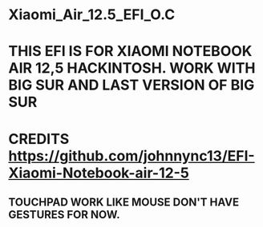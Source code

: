 # Xiaomi_Air_12.5_EFI_O.C
# THIS EFI IS FOR XIAOMI NOTEBOOK AIR 12,5 HACKINTOSH. WORK WITH BIG SUR AND LAST VERSION OF BIG SUR 
# CREDITS https://github.com/johnnync13/EFI-Xiaomi-Notebook-air-12-5
## TOUCHPAD WORK LIKE MOUSE DON'T HAVE GESTURES FOR NOW.

